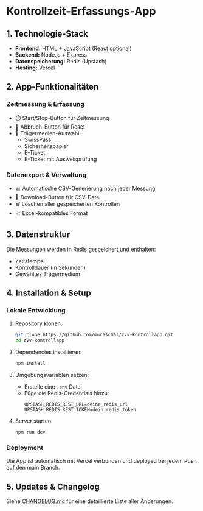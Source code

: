 # Kontrollzeit-Erfassungs-App

## 1. Technologie-Stack
- **Frontend:** HTML + JavaScript (React optional)
- **Backend:** Node.js + Express
- **Datenspeicherung:** Redis (Upstash)
- **Hosting:** Vercel

## 2. App-Funktionalitäten
### Zeitmessung & Erfassung
- ⏱️ Start/Stop-Button für Zeitmessung
- 🔄 Abbruch-Button für Reset
- 📝 Trägermedien-Auswahl:
  - SwissPass
  - Sicherheitspapier
  - E-Ticket
  - E-Ticket mit Ausweisprüfung

### Datenexport & Verwaltung
- 📊 Automatische CSV-Generierung nach jeder Messung
- 💾 Download-Button für CSV-Datei
- 🗑️ Löschen aller gespeicherten Kontrollen
- 📈 Excel-kompatibles Format

## 3. Datenstruktur
Die Messungen werden in Redis gespeichert und enthalten:
- Zeitstempel
- Kontrolldauer (in Sekunden)
- Gewähltes Trägermedium

## 4. Installation & Setup

### Lokale Entwicklung
1. Repository klonen:
   ```bash
   git clone https://github.com/muraschal/zvv-kontrollapp.git
   cd zvv-kontrollapp
   ```

2. Dependencies installieren:
   ```bash
   npm install
   ```

3. Umgebungsvariablen setzen:
   - Erstelle eine `.env` Datei
   - Füge die Redis-Credentials hinzu:
     ```
     UPSTASH_REDIS_REST_URL=deine_redis_url
     UPSTASH_REDIS_REST_TOKEN=dein_redis_token
     ```

4. Server starten:
   ```bash
   npm run dev
   ```

### Deployment
Die App ist automatisch mit Vercel verbunden und deployed bei jedem Push auf den main Branch.

## 5. Updates & Changelog
Siehe [CHANGELOG.md](CHANGELOG.md) für eine detaillierte Liste aller Änderungen.
